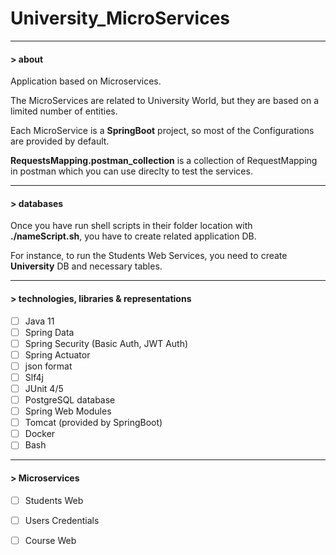 # University_MicroServices

---

#### > about
Application based on Microservices.

The MicroServices are related to University World, but they are based on a limited number of entities.

Each MicroService is a **SpringBoot** project, so most of the Configurations are provided by default.

**RequestsMapping.postman_collection** is a collection of RequestMapping in postman which you can use direclty to test the services.

---

#### > databases

Once you have run shell scripts in their folder location with **./nameScript.sh**, you have to create related application DB.

For instance, to run the Students Web Services, you need to create **University** DB and necessary tables. 

---
#### > technologies, libraries & representations

- [ ] Java 11
- [ ] Spring Data
- [ ] Spring Security (Basic Auth, JWT Auth)
- [ ] Spring Actuator
- [ ] json format
- [ ] Slf4j
- [ ] JUnit 4/5
- [ ] PostgreSQL database
- [ ] Spring Web Modules
- [ ] Tomcat (provided by SpringBoot)
- [ ] Docker 
- [ ] Bash 

---
#### > Microservices

- [ ] Students Web 
- [ ] Users Credentials
- [ ] Course Web



